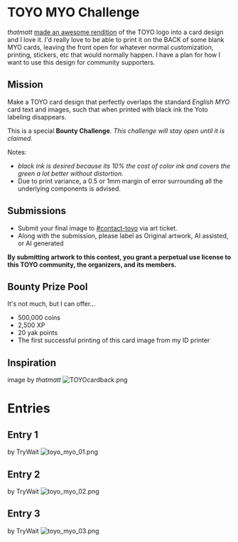 # TOYO MYO Challenge

*thatmatt* [made an awesome rendition](https://discordapp.com/channels/1295352148846055444/1313160005553488026/1347281985571131395) of the TOYO logo into a card design and I love it. I'd really love to be able to print it on the BACK of some blank MYO cards, leaving the front open for whatever normal customization, printing, stickers, etc that would normally happen. I have a plan for how I want to use this design for community supporters.

## Mission
Make a TOYO card design that perfectly overlaps the standard *English MYO* card text and images, such that when printed with black ink the Yoto labeling disappears.

This is a special **Bounty Challenge**. *This challenge will stay open until it is claimed.*

Notes:
* *black ink is desired because its 10% the cost of color ink and covers the green a lot better without distortion.*
* Due to print variance, a 0.5 or 1mm margin of error surrounding all the underlying components is advised.

## Submissions
* Submit your final image to ⁠[#⁠contact-toyo](https://discordapp.com/channels/1295352148846055444/1297387976266874991) via art ticket.
* Along with the submission, please label as Original artwork, AI assisted, or AI generated

**By submitting artwork to this contest, you grant a perpetual use license to this TOYO community, the organizers, and its members.**

## Bounty Prize Pool
It's not much, but I can offer...
* 500,000 coins
* 2,500 XP
* 20 yak points
* The first successful printing of this card image from my ID printer

## Inspiration
image by *thatmatt*
![TOYOcardback.png](/img/misc/TOYOcardback.png)

# Entries
## Entry 1
by TryWait
![toyo_myo_01.png](/img/contests/toyo_myo_01.png)
## Entry 2
by TryWait
![toyo_myo_02.png](/img/contests/toyo_myo_02.png)
## Entry 3
by TryWait
![toyo_myo_03.png](/img/contests/toyo_myo_03.png)
